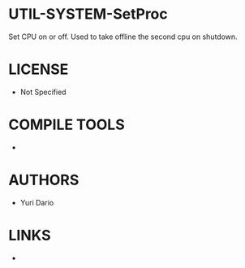 UTIL-SYSTEM-SetProc
===================

Set CPU on or off. Used to take offline the second cpu on shutdown.

LICENSE
===============
* Not Specified

COMPILE TOOLS
===============
* 

AUTHORS
===============
* Yuri Dario

LINKS
===============
* 
